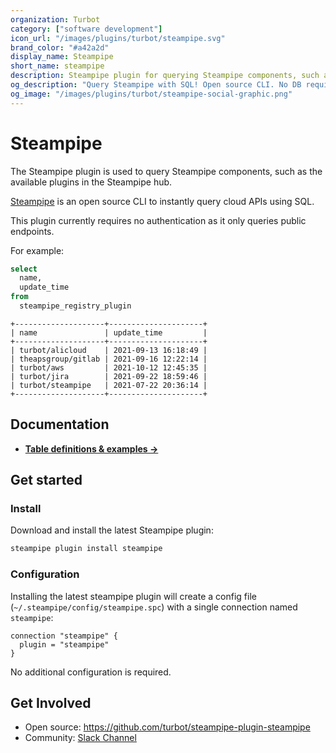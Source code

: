 ```yaml
---
organization: Turbot
category: ["software development"]
icon_url: "/images/plugins/turbot/steampipe.svg"
brand_color: "#a42a2d"
display_name: Steampipe
short_name: steampipe
description: Steampipe plugin for querying Steampipe components, such as the available plugins in the Steampipe hub.
og_description: "Query Steampipe with SQL! Open source CLI. No DB required."
og_image: "/images/plugins/turbot/steampipe-social-graphic.png"
---
```


# Steampipe

The Steampipe plugin is used to query Steampipe components, such as the available plugins in the Steampipe hub.

[Steampipe](https://steampipe.io) is an open source CLI to instantly query cloud APIs using SQL.

This plugin currently requires no authentication as it only queries public endpoints.

For example:

```sql
select
  name,
  update_time
from
  steampipe_registry_plugin
```

```
+--------------------+---------------------+
| name               | update_time         |
+--------------------+---------------------+
| turbot/alicloud    | 2021-09-13 16:18:49 |
| theapsgroup/gitlab | 2021-09-16 12:22:14 |
| turbot/aws         | 2021-10-12 12:45:35 |
| turbot/jira        | 2021-09-22 18:59:46 |
| turbot/steampipe   | 2021-07-22 20:36:14 |
+--------------------+---------------------+
```

## Documentation

- **[Table definitions & examples →](/plugins/turbot/steampipe/tables)**

## Get started

### Install

Download and install the latest Steampipe plugin:

```bash
steampipe plugin install steampipe
```

### Configuration

Installing the latest steampipe plugin will create a config file (`~/.steampipe/config/steampipe.spc`) with a single connection named `steampipe`:

```hcl
connection "steampipe" {
  plugin = "steampipe"
}
```

No additional configuration is required.

## Get Involved

* Open source: https://github.com/turbot/steampipe-plugin-steampipe
* Community: [Slack Channel](https://steampipe.io/community/join)
